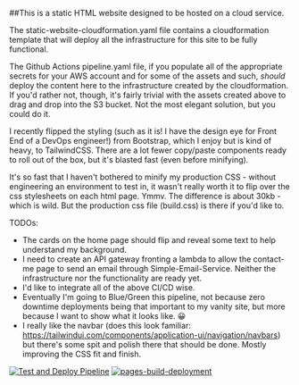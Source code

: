 ##This is a static HTML website designed to be hosted on a cloud service.

The static-website-cloudformation.yaml file contains a cloudformation template that will deploy all the infrastructure for this site to be fully functional.

The Github Actions pipeline.yaml file, if you populate all of the appropriate secrets for your AWS account and for some of the assets and such, *should* deploy the content here to the infrastructure created by the cloudformation. If you'd rather not, though, it's fairly trivial with the assets created above to drag and drop into the S3 bucket. Not the most elegant solution, but you could do it.

I recently flipped the styling (such as it is! I have the design eye for Front End of a DevOps engineer!) from Bootstrap, which I enjoy but is kind of heavy, to TailwindCSS. There are a lot fewer copy/paste components ready to roll out of the box, but it's blasted fast (even before minifying).

It's so fast that I haven't bothered to minify my production CSS - without engineering an environment to test in, it wasn't really worth it to flip over the css stylesheets on each html page. Ymmv. The difference is about 30kb - which is wild. But the production css file (build.css) is there if you'd like to.

TODOs:
- The cards on the home page should flip and reveal some text to help understand my background.
- I need to create an API gateway fronting a lambda to allow the contact-me page to send an email through Simple-Email-Service. Neither the infrastructure nor the functionality are ready yet.
- I'd like to integrate all of the above CI/CD wise.
- Eventually I'm going to Blue/Green this pipeline, not because zero downtime deployments being that important to my vanity site, but more because I want to show what it looks like. 😀
- I really like the navbar (does this look familiar: https://tailwindui.com/components/application-ui/navigation/navbars) but there's some spit and polish there that should be done. Mostly improving the CSS fit and finish.

[![Test and Deploy Pipeline](https://github.com/edwardmccormick/vanity-website/actions/workflows/pipeline.yaml/badge.svg)](https://github.com/edwardmccormick/vanity-website/actions/workflows/pipeline.yaml)
[![pages-build-deployment](https://github.com/edwardmccormick/vanity-website/actions/workflows/pages/pages-build-deployment/badge.svg?branch=main)](https://github.com/edwardmccormick/vanity-website/actions/workflows/pages/pages-build-deployment)